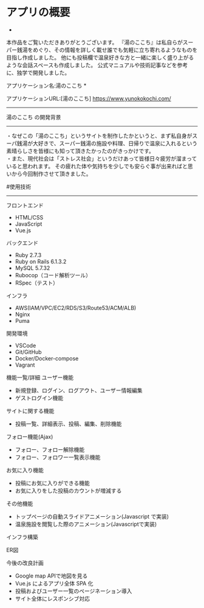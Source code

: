 # アプリの概要
*
本作品をご覧いただきありがとうございます。
『湯のここち』は私自らがスーパー銭湯をめぐり、その情報を詳しく載せ誰でも気軽に立ち寄れるようなものを目指し作成しました。
他にも投稿欄で温泉好きな方と一緒に楽しく盛り上がるような会話スペースも作成しました。
公式マニュアルや技術記事などを参考に、独学で開発しました。

アプリケーション名:湯のここち
*


アプリケーションURL:[湯のここち] https://www.yunokokochi.com/
* * *



湯のここち の開発背景
* * *
・なぜこの「湯のここち」というサイトを制作したかというと、まず私自身がスーパ銭湯が大好きで、スーパー銭湯の施設や料理、日帰りで温泉に入れるという素晴らしさを皆様にも知って頂きたかったのがきっかけです。<br>
・また、現代社会は「ストレス社会」というだけあって皆様日々疲労が溜まっていると思われます。
その疲れた体や気持ちを少しでも安らぐ事が出来ればと思いから今回制作させて頂きました。

#使用技術
* * *
フロントエンド
* HTML/CSS
* JavaScript
* Vue.js

バックエンド
* Ruby 2.7.3
* Ruby on Rails 6.1.3.2
* MySQL 5.7.32
* Rubocop（コード解析ツール）
* RSpec（テスト）

インフラ
* AWS(IAM/VPC/EC2/RDS/S3/Route53/ACM/ALB)
* Nginx
* Puma

開発環境
* VSCode
* Git/GitHub
* Docker/Docker-compose
* Vagrant

機能一覧/詳細
ユーザー機能
* 新規登録、ログイン、ログアウト、ユーザー情報編集
* ゲストログイン機能

サイトに関する機能
* 投稿一覧、詳細表示、投稿、編集、削除機能

フォロー機能(Ajax)
* フォロー、フォロー解除機能
* フォロー、フォロワー一覧表示機能

お気に入り機能
* 投稿にお気に入りができる機能
* お気に入りをした投稿のカウントが増減する

その他機能
* トップページの自動スライドアニメーション(Javascript で実装)
* 温泉施設を閲覧した際のアニメーション(Javascriptで実装)


インフラ構築

ER図


今後の改良計画
* Google map APIで地図を見る
* Vue.js によるアプリ全体 SPA 化
* 投稿およびユーザー一覧のページネーション導入
* サイト全体にレスポンシブ対応
